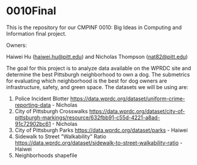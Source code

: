 # 0010Final
This is the repository for our CMPINF 0010: Big Ideas in Computing and Information final project.

Owners:

Haiwei Hu (haiwei.hu@pitt.edu) and Nicholas Thompson (nat82@pitt.edu)

  The goal for this project is to analyze data available on the WPRDC site and determine the best Pittsburgh neighborhood to own a dog. The submetrics for evaluating which neighborhood is the best for dog owners are infrastructure, safety, and green space. The datasets we will be using are:
  
  1. Police Incident Blotter https://data.wprdc.org/dataset/uniform-crime-reporting-data - Nicholas
  2. City of Pittsburgh Crosswalks https://data.wprdc.org/dataset/city-of-pittsburgh-markings/resource/632fbb91-c55d-4221-a8ad-91c72902bc61 - Nicholas
  3. City of Pittsburgh Parks https://data.wprdc.org/dataset/parks - Haiwei
  4. Sidewalk to Street "Walkability" Ratio https://data.wprdc.org/dataset/sidewalk-to-street-walkability-ratio - Haiwei
  5. Neighborhoods shapefile 
